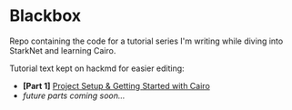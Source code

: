 # Blackbox

Repo containing the code for a tutorial series I'm writing while diving into StarkNet and learning Cairo.

Tutorial text kept on hackmd for easier editing:

* **[Part 1]** [Project Setup & Getting Started with Cairo](https://hackmd.io/@sambarnes/BJvGs0JpK)
* *future parts coming soon...*
